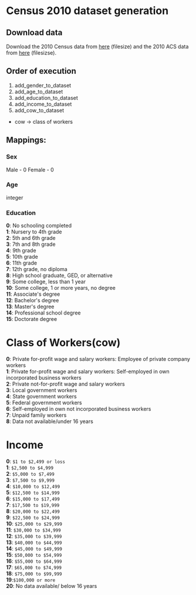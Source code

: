 # Census 2010 dataset generation

## Download data
Download the 2010 Census data from [here](#) (filesize) and the 2010 ACS data from [here](#) (filesizse).

## Order of execution

1. add_gender_to_dataset
2. add_age_to_dataset
3. add_education_to_dataset
4. add_income_to_dataset
5. add_cow_to_dataset


* cow -> class of workers


## Mappings:

### Sex

Male - 0
Female - 0


### Age

integer


### Education

<b>0</b>:     No schooling completed</br>
<b>1</b>:     Nursery to 4th grade</br>
<b>2</b>:     5th and 6th grade</br>
<b>3</b>:     7th and 8th grade</br>
<b>4</b>:     9th grade</br>
<b>5</b>:     10th grade</br>
<b>6</b>:     11th grade</br>
<b>7</b>:     12th grade, no diploma</br>
<b>8</b>:     High school graduate, GED, or alternative</br>
<b>9</b>:     Some college, less than 1 year</br>
<b>10</b>:    Some college, 1 or more years, no degree</br>
<b>11</b>:    Associate's degree</br>
<b>12</b>:    Bachelor's degree</br>
<b>13</b>:    Master's degree</br>
<b>14</b>:    Professional school degree</br>
<b>15</b>:    Doctorate degree</br>



# Class of Workers(cow)

<b>0</b>: Private for-profit wage and salary workers: Employee of private company workers</br>
<b>1</b>: Private for-profit wage and salary workers: Self-employed in own incorporated business workers</br>
<b>2</b>: Private not-for-profit wage and salary workers</br>
<b>3</b>: Local government workers</br>
<b>4</b>: State government workers</br>
<b>5</b>: Federal government workers</br>
<b>6</b>: Self-employed in own not incorporated business workers</br>
<b>7</b>: Unpaid family workers</br> 
<b>8</b>: Data not available/under 16 years


# Income

<b>0</b>:  `$1 to $2,499 or loss`<br/>
<b>1</b>:  `$2,500 to $4,999`<br/>
<b>2</b>:  `$5,000 to $7,499` <br/>
<b>3</b>:  `$7,500 to $9,999`   <br/>
<b>4</b>:  `$10,000 to $12,499`   <br/>
<b>5</b>:  `$12,500 to $14,999`   <br/>
<b>6</b>:  `$15,000 to $17,499`   <br/>
<b>7</b>:  `$17,500 to $19,999`   <br/>
<b>8</b>:  `$20,000 to $22,499`   <br/>
<b>9</b>:  `$22,500 to $24,999`  <br/>
<b>10</b>: `$25,000 to $29,999`  <br/>
<b>11</b>: `$30,000 to $34,999`   <br/>
<b>12</b>: `$35,000 to $39,999`   <br/>
<b>13</b>: `$40,000 to $44,999`   <br/>
<b>14</b>: `$45,000 to $49,999`   <br/>
<b>15</b>: `$50,000 to $54,999`<br/>
<b>16</b>: `$55,000 to $64,999`<br/>
<b>17</b>: `$65,000 to $74,999`<br/>
<b>18</b>: `$75,000 to $99,999`<br/>
<b>19</b>:`$100,000 or more `<br/>
<b>20</b>: No data available/ below 16 years<br/>
 
